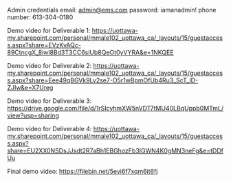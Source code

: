 Admin credentials
email: admin@ems.com
password: iamanadmin!
phone number: 613-304-0180

Demo video for Deliverable 1:
https://uottawa-my.sharepoint.com/personal/mmale102_uottawa_ca/_layouts/15/guestaccess.aspx?share=EVzKvAQc-89CtncgX_8iwl8Bd3T3CC6siUb8QeOt0yVYRA&e=1NKQEE

Demo video for Deliverable 2:
https://uottawa-my.sharepoint.com/personal/mmale102_uottawa_ca/_layouts/15/guestaccess.aspx?share=Eee49qBGVk9Lv2se7-O5r1wBpmOfUb4Ru3_ScT_lD-ZJIw&e=X7Ureg

Demo video for Deliverable 3:
https://drive.google.com/file/d/1rSIcyhmXW5nVDT7tMU40LBqUppb0MTmL/view?usp=sharing

Demo video for Deliverable 4:
https://uottawa-my.sharepoint.com/personal/mmale102_uottawa_ca/_layouts/15/guestaccess.aspx?share=EU2XX0NSDsJJsdt2R7aBh1EBGhozFb3IGWN4K0gMN3neFg&e=tDDfUu

Final demo video:
https://filebin.net/5eyi6f7xqm6it6fj